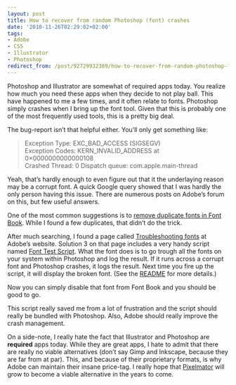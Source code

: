 ```yaml
---
layout: post
title: How to recover from random Photoshop (font) crashes
date: '2010-11-26T02:29:02+02:00'
tags:
- Adobe
- CS5
- Illustrator
- Photoshop
redirect_from: /post/92729932389/how-to-recover-from-random-photoshop-font-crashes
---
```


Photoshop and Illustrator are somewhat of required apps today. You realize how much you need these apps when they decide to not play ball. This have happened to me a few times, and it often relate to fonts. Photoshop simply crashes when I bring up the font tool. Given that this is probably one of the most frequently used tools, this is a pretty big deal.

The bug-report isn’t that helpful either. You’ll only get something like:

> Exception Type: EXC\_BAD\_ACCESS (SIGSEGV)\
> Exception Codes: KERN\_INVALID\_ADDRESS at 0×0000000000000108\
> Crashed Thread: 0 Dispatch queue: com.apple.main-thread

Yeah, that’s hardly enough to even figure out that it the underlaying reason may be a corrupt font. A quick Google query showed that I was hardly the only person having this issue. There are numerous posts on Adobe’s forum on this, but few useful answers.

One of the most common suggestions is to [remove duplicate fonts in Font Book](http://docs.info.apple.com/article.html?path=FontBook/2.2/en/5285.html). While I found a few duplicates, that didn’t do the trick.

After much searching, I found a page called [Troubleshooting fonts](http://kb2.adobe.com/cps/843/cpsid_84363.html) at Adobe’s website. Solution 3 on that page includes a very handy script named [Font Test Script](http://kb2.adobe.com/cps/843/cpsid_84363/attachments/FontTest.jsx). What the font does is to go trough all the fonts on your system within Photoshop and log the result. If it runs across a corrupt font and Photoshop crashes, it logs the result. Next time you fire up the script, it will display the broken font. (See the [README](http://kb2.adobe.com/cps/843/cpsid_84363/attachments/FontTest_readme%5B1%5D.pdf) for more details.)

Now you can simply disable that font from Font Book and you should be good to go.

This script really saved me from a lot of frustration and the script should really be bundled with Photoshop. Also, Adobe should really improve the crash management.

On a side-note, I really hate the fact that Illustrator and Photoshop are **required** apps today. While they are great apps, I hate to admit that there are really no viable alternatives (don’t say Gimp and Inkscape, because they are far from at par). This, and because of their proprietary formats, is why Adobe can maintain their insane price-tag. I really hope that [Pixelmator](http://www.pixelmator.com/) will grow to become a viable alternative in the years to come.
